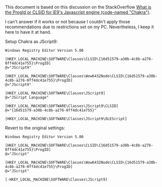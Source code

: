 This document is based on this discussion on the StackOverflow [What is the ProgId or CLSID for IE9's Javascript engine (code-named "Chakra")](https://stackoverflow.com/q/7167690/3627676).

I can't answer if it works or not because I couldn't apply those recommendations due to restrictions set on my PC. Nevertheless, I keep it here to have it at hand.

Setup Chakra as JScript9:

```
Windows Registry Editor Version 5.00

[HKEY_LOCAL_MACHINE\SOFTWARE\Classes\CLSID\{16d51579-a30b-4c8b-a276-0ff4dc41e755}\ProgID]
@="JScript9"

[HKEY_LOCAL_MACHINE\SOFTWARE\Classes\Wow6432Node\CLSID\{16d51579-a30b-4c8b-a276-0ff4dc41e755}\ProgID]
@="JScript9"

[HKEY_LOCAL_MACHINE\SOFTWARE\Classes\JScript9]
@="JScript Language"

[HKEY_LOCAL_MACHINE\SOFTWARE\Classes\JScript9\CLSID]
@="{16d51579-a30b-4c8b-a276-0ff4dc41e755}"

[HKEY_LOCAL_MACHINE\SOFTWARE\Classes\JScript9\OLEScript]
```

Revert to the original settings:

```
Windows Registry Editor Version 5.00

[HKEY_LOCAL_MACHINE\SOFTWARE\Classes\CLSID\{16d51579-a30b-4c8b-a276-0ff4dc41e755}\ProgID]
@="JScript"

[HKEY_LOCAL_MACHINE\SOFTWARE\Classes\Wow6432Node\CLSID\{16d51579-a30b-4c8b-a276-0ff4dc41e755}\ProgID]
@="JScript"

[-HKEY_LOCAL_MACHINE\SOFTWARE\Classes\JScript9]
```
